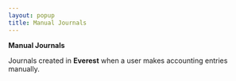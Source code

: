 ```yaml
---
layout: popup
title: Manual Journals
---
```



**Manual Journals**


Journals created in **Everest**  when a user makes accounting entries manually.
